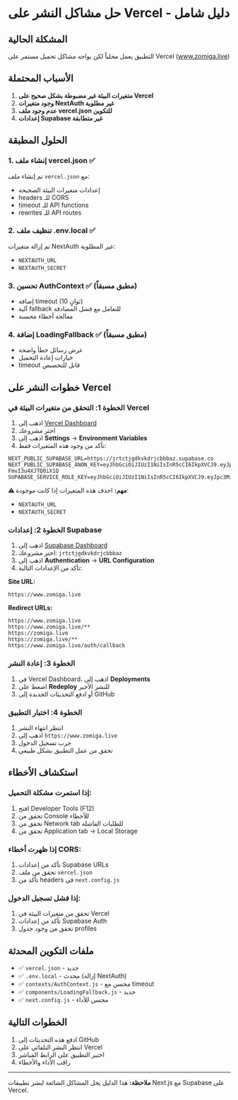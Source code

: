 # حل مشاكل النشر على Vercel - دليل شامل

## المشكلة الحالية
التطبيق يعمل محلياً لكن يواجه مشاكل تحميل مستمر على Vercel (www.zomiga.live)

## الأسباب المحتملة
1. **متغيرات البيئة غير مضبوطة بشكل صحيح على Vercel**
2. **وجود متغيرات NextAuth غير مطلوبة**
3. **عدم وجود ملف vercel.json للتكوين**
4. **إعدادات Supabase غير متطابقة**

## الحلول المطبقة

### 1. إنشاء ملف vercel.json ✅
تم إنشاء ملف `vercel.json` مع:
- إعدادات متغيرات البيئة الصحيحة
- headers للـ CORS
- timeout للـ API functions
- rewrites للـ API routes

### 2. تنظيف ملف .env.local ✅
تم إزالة متغيرات NextAuth غير المطلوبة:
- `NEXTAUTH_URL`
- `NEXTAUTH_SECRET`

### 3. تحسين AuthContext ✅ (مطبق مسبقاً)
- إضافة timeout (10 ثوانٍ)
- آلية fallback للتعامل مع فشل المصادقة
- معالجة أخطاء محسنة

### 4. إضافة LoadingFallback ✅ (مطبق مسبقاً)
- عرض رسائل خطأ واضحة
- خيارات إعادة التحميل
- timeout قابل للتخصيص

## خطوات النشر على Vercel

### الخطوة 1: التحقق من متغيرات البيئة في Vercel
1. اذهب إلى [Vercel Dashboard](https://vercel.com/dashboard)
2. اختر مشروعك
3. اذهب إلى **Settings** → **Environment Variables**
4. تأكد من وجود هذه المتغيرات فقط:

```env
NEXT_PUBLIC_SUPABASE_URL=https://jrtctjgdkvkdrjcbbbaz.supabase.co
NEXT_PUBLIC_SUPABASE_ANON_KEY=eyJhbGciOiJIUzI1NiIsInR5cCI6IkpXVCJ9.eyJpc3MiOiJzdXBhYmFzZSIsInJlZiI6ImpydGN0amdka3ZrZHJqY2JiYmF6Iiwicm9sZSI6ImFub24iLCJpYXQiOjE3NTYwMzgyMzksImV4cCI6MjA3MTYxNDIzOX0.39DoF_bU7Yp8MuYoDffNab8h8T-FmvI3u4XJTQ0iX1Q
SUPABASE_SERVICE_ROLE_KEY=eyJhbGciOiJIUzI1NiIsInR5cCI6IkpXVCJ9.eyJpc3MiOiJzdXBhYmFzZSIsInJlZiI6ImpydGN0amdka3ZrZHJqY2JiYmF6Iiwicm9sZSI6InNlcnZpY2Vfcm9sZSIsImlhdCI6MTc1NjAzODIzOSwiZXhwIjoyMDcxNjE0MjM5fQ.Ej8qJQZvXhQGJQZvXhQGJQZvXhQGJQZvXhQGJQZvXhQ
```

**⚠️ مهم:** احذف هذه المتغيرات إذا كانت موجودة:
- `NEXTAUTH_URL`
- `NEXTAUTH_SECRET`

### الخطوة 2: إعدادات Supabase
1. اذهب إلى [Supabase Dashboard](https://supabase.com/dashboard)
2. اختر مشروعك: `jrtctjgdkvkdrjcbbbaz`
3. اذهب إلى **Authentication** → **URL Configuration**
4. تأكد من الإعدادات التالية:

**Site URL:**
```
https://www.zomiga.live
```

**Redirect URLs:**
```
https://www.zomiga.live
https://www.zomiga.live/**
https://zomiga.live
https://zomiga.live/**
https://www.zomiga.live/auth/callback
```

### الخطوة 3: إعادة النشر
1. في Vercel Dashboard، اذهب إلى **Deployments**
2. اضغط على **Redeploy** للنشر الأخير
3. أو ادفع التحديثات الجديدة إلى GitHub

### الخطوة 4: اختبار التطبيق
1. انتظر انتهاء النشر
2. اذهب إلى `https://www.zomiga.live`
3. جرب تسجيل الدخول
4. تحقق من عمل التطبيق بشكل طبيعي

## استكشاف الأخطاء

### إذا استمرت مشكلة التحميل:
1. افتح Developer Tools (F12)
2. تحقق من Console للأخطاء
3. تحقق من Network tab للطلبات الفاشلة
4. تحقق من Application tab → Local Storage

### إذا ظهرت أخطاء CORS:
1. تأكد من إعدادات Supabase URLs
2. تحقق من ملف `vercel.json`
3. تأكد من headers في `next.config.js`

### إذا فشل تسجيل الدخول:
1. تحقق من متغيرات البيئة في Vercel
2. تأكد من إعدادات Supabase Auth
3. تحقق من وجود جدول profiles

## ملفات التكوين المحدثة
- ✅ `vercel.json` - جديد
- ✅ `.env.local` - محدث (إزالة NextAuth)
- ✅ `contexts/AuthContext.js` - محسن مع timeout
- ✅ `components/LoadingFallback.js` - جديد
- ✅ `next.config.js` - محسن للأداء

## الخطوات التالية
1. ادفع هذه التحديثات إلى GitHub
2. انتظر النشر التلقائي على Vercel
3. اختبر التطبيق على الرابط المباشر
4. راقب الأداء والأخطاء

---

**ملاحظة:** هذا الدليل يحل المشاكل الشائعة لنشر تطبيقات Next.js مع Supabase على Vercel.